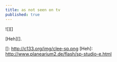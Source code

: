 ```yaml
---
title: as not seen on tv
published: true
---
```


![][]

[Heh][].

  []: http://c133.org/img/clee-sp.png
  [Heh]: http://www.planearium2.de/flash/sp-studio-e.html
